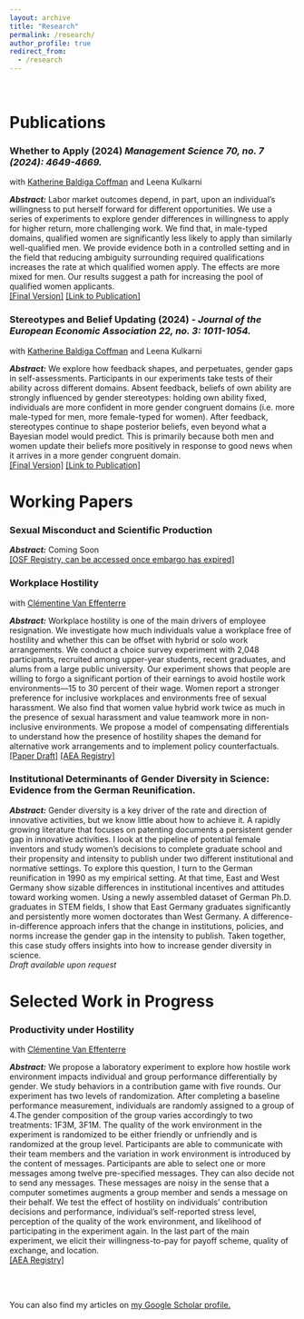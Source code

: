```yaml
---
layout: archive
title: "Research"
permalink: /research/
author_profile: true
redirect_from:
  - /research
---
```

<br>

# Publications

### Whether to Apply (2024) <i> Management Science 70, no. 7 (2024): 4649-4669. </i>
with [Katherine Baldiga Coffman](https://sites.google.com/site/kbaldigacoffman/) and Leena Kulkarni <br>
<p> <b><i>Abstract:</i></b> Labor market outcomes depend, in part, upon an individual’s willingness to put herself forward 
for different opportunities. We use a series of experiments to explore gender differences in willingness to apply for 
higher return, more challenging work. We find that, in male-typed domains, qualified women are significantly less likely 
to apply than similarly well-qualified men. We provide evidence both in a controlled setting and in the field that reducing 
ambiguity surrounding required qualifications increases the rate at which qualified women apply. The effects are more mixed 
for men. Our results suggest a path for increasing the pool of qualified women applicants. <br>
<a href="http://manuelacollis.github.io/files/Coffman_Collis_Kulkarni_2024_MS_Apply.pdf">[Final Version]</a> <a href="https://pubsonline.informs.org/doi/10.1287/mnsc.2023.4907">[Link to Publication]</a></p>


### Stereotypes and Belief Updating (2024) <i> - Journal of the European Economic Association 22, no. 3: 1011-1054. </i>
with [Katherine Baldiga Coffman](https://sites.google.com/site/kbaldigacoffman/) and Leena Kulkarni <br>
<p><b><i>Abstract:</i></b> We explore how feedback shapes, and perpetuates, gender gaps in self-assessments. Participants 
in our experiments take tests of their ability across different domains. Absent feedback, beliefs of own 
ability are strongly influenced by gender stereotypes: holding own ability fixed, individuals are more 
confident in more gender congruent domains (i.e. more male-typed for men, more female-typed for 
women). After feedback, stereotypes continue to shape posterior beliefs, even beyond what a Bayesian 
model would predict. This is primarily because both men and women update their beliefs more positively 
in response to good news when it arrives in a more gender congruent domain.  <br>
<a href="http://manuelacollis.github.io/files/Coffman_Collis_Kulkarni_2024_JEEA_Stereotypes.pdf">[Final Version]</a> <a href="https://academic.oup.com/jeea/advance-article-abstract/doi/10.1093/jeea/jvad063/7333976?redirectedFrom=fulltext">[Link to Publication]</a></p>


# Working Papers

### Sexual Misconduct and Scientific Production
<p> <b><i>Abstract:</i></b> Coming Soon <br>
<!-- <a href="http://manuelacollis.github.io/files/JMP_Collis_Misconduct_Scientific_Production.pdf">[Paper Draft]</a> --> <a href="https://osf.io/zx3gu">[OSF Registry, can be accessed once embargo has expired]</a></p>


### Workplace Hostility
with [Clémentine Van Effenterre](https://sites.google.com/site/vaneffenterreclementine/home) <br>
<p> <b><i>Abstract:</i></b> Workplace hostility is one of the main drivers of employee resignation. We investigate how much individuals value a workplace free of hostility and whether this can be offset with hybrid or solo work arrangements. We conduct a choice survey experiment with 2,048 participants, recruited among upper-year students, recent graduates, and alums from a large public university. Our experiment shows that people are willing to forgo a significant portion of their earnings to avoid hostile work environments—15 to 30 percent of their wage. Women report a stronger preference for inclusive workplaces and environments free of sexual harassment. We also find that women value hybrid work twice as much in the presence of sexual harassment and value teamwork more in non- inclusive environments. We propose a model of compensating differentials to understand how the presence of hostility shapes the demand for alternative work arrangements and to implement policy counterfactuals. <br>
<a href="http://manuelacollis.github.io/files/Collis_Van_Effenterre_Workplace_Hostility_2025.pdf">[Paper Draft]</a> <a href="https://www.socialscienceregistry.org/trials/11438">[AEA Registry]</a></p>



### Institutional Determinants of Gender Diversity in Science: Evidence from the German Reunification. <br>
<p> <b><i>Abstract:</i></b> Gender diversity is a key driver of the rate and direction of innovative activities, but we know
little about how to achieve it. A rapidly growing literature that focuses on patenting documents a
persistent gender gap in innovative activities. I look at the pipeline of potential female inventors and
study women’s decisions to complete graduate school and their propensity and intensity to publish
under two different institutional and normative settings. To explore this question, I turn to the German
reunification in 1990 as my empirical setting. At that time, East and West Germany show sizable
differences in institutional incentives and attitudes toward working women. Using a newly assembled
dataset of German Ph.D. graduates in STEM fields, I show that East Germany graduates significantly
and persistently more women doctorates than West Germany. A difference-in-difference approach
infers that the change in institutions, policies, and norms increase the gender gap in the intensity to
publish. Taken together, this case study offers insights into how to increase gender diversity in science.  <br> 
 <i>Draft available upon request</i> </p>


# Selected Work in Progress

### Productivity under Hostility <br>
with [Clémentine Van Effenterre](https://sites.google.com/site/vaneffenterreclementine/home) <br>
<p> <b><i>Abstract:</i></b> We propose a laboratory experiment to explore how hostile work environment impacts individual and group performance differentially by gender. We study behaviors in a contribution game with five rounds. Our experiment has two levels of randomization. After completing a baseline performance measurement,  individuals are randomly assigned to a group of 4.The gender composition of the group varies accordingly to two treatments: 1F3M, 3F1M. The quality of the work environment in the experiment is randomized to be either friendly or unfriendly and is randomized at the group level. Participants are able to communicate with their team members and the variation in work environment is introduced by the content of messages. Participants are able to select one or more messages among twelve pre-specified messages. They can also decide not to send any messages. These messages are noisy in the sense that a computer sometimes augments a group member and sends a message on their behalf. We test the effect of hostility on individuals' contribution decisions and performance, individual’s self-reported stress level, perception of the quality of the work environment, and likelihood of participating in the experiment again. In the last part of the main experiment, we elicit their willingness-to-pay for payoff scheme, quality of exchange, and location.  <br>
<a href="https://www.socialscienceregistry.org/trials/14927">[AEA Registry]</a></p>


<!-- 
# Work in Progress
### Hostility and Productivity <br>
with [Clémentine Van Effenterre](https://sites.google.com/site/vaneffenterreclementine/home) <br>

<i>Piloting Stage</i>
### Sexual Misconduct and its effect on organizations, careers, and the field <br>
<i>Data Collection</i>
-->


<br>
<br>

You can also find my articles on <u><a href="https://scholar.google.com/citations?user=qgqzmMwAAAAJ&hl=en">my Google Scholar profile</a>.</u>

